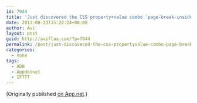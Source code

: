 ```yaml
---
id: 7944
title: 'Just discovered the CSS property+value combo `page-break-inside: avoid` — neat!'
date: 2013-08-23T15:22:24+00:00
author: Avi
layout: post
guid: http://aviflax.com/?p=7944
permalink: /post/just-discovered-the-css-propertyvalue-combo-page-break-inside-avoid-neat/
categories:
  - none
tags:
  - ADN
  - Appdotnet
  - IFTTT
---
```

(Originally published [on App.net](http://alpha.app.net/aviflax/post/9651191).)